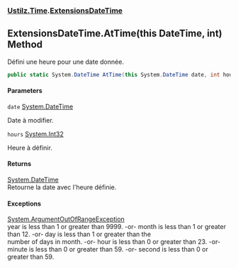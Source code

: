 ### [Ustilz.Time](Ustilz.Time.md 'Ustilz.Time').[ExtensionsDateTime](Ustilz.Time.ExtensionsDateTime.md 'Ustilz.Time.ExtensionsDateTime')

## ExtensionsDateTime.AtTime(this DateTime, int) Method

Défini une heure pour une date donnée.

```csharp
public static System.DateTime AtTime(this System.DateTime date, int hours);
```
#### Parameters

<a name='Ustilz.Time.ExtensionsDateTime.AtTime(thisSystem.DateTime,int).date'></a>

`date` [System.DateTime](https://docs.microsoft.com/en-us/dotnet/api/System.DateTime 'System.DateTime')

Date à modifier.

<a name='Ustilz.Time.ExtensionsDateTime.AtTime(thisSystem.DateTime,int).hours'></a>

`hours` [System.Int32](https://docs.microsoft.com/en-us/dotnet/api/System.Int32 'System.Int32')

Heure à définir.

#### Returns
[System.DateTime](https://docs.microsoft.com/en-us/dotnet/api/System.DateTime 'System.DateTime')  
Retourne la date avec l'heure définie.

#### Exceptions

[System.ArgumentOutOfRangeException](https://docs.microsoft.com/en-us/dotnet/api/System.ArgumentOutOfRangeException 'System.ArgumentOutOfRangeException')  
year is less than 1 or greater than 9999. -or- month is less than 1 or greater than 12. -or- day is less than 1 or greater than the  
number of days in month. -or- hour is less than 0 or greater than 23. -or- minute is less than 0 or greater than 59. -or- second is less than 0 or greater than 59.